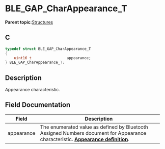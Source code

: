 # BLE\_GAP\_CharAppearance\_T

**Parent topic:**[Structures](GUID-A15AC144-CD72-427A-B096-33FC1E7FEA88.md)

## C

```c
typedef struct BLE_GAP_CharAppearance_T
{
    uint16_t                appearance;
} BLE_GAP_CharAppearance_T;
```

## Description

Appearance characteristic.

## Field Documentation

|Field|Description|
|-----|-----------|
|appearance|The enumerated value as defined by Bluetooth Assigned Numbers document for Appearance characteristic. **[Appearance definition](GUID-531EDDE0-0642-450B-BDF3-0792437EC4D9.md)**.|

